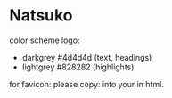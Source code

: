# Natsuko

color scheme logo:

- darkgrey #4d4d4d (text, headings)
- lightgrey #828282 (highlights)

for favicon:
please copy:<link rel="shortcut icon" type="image/png" href="images/favicon.png"/> into your <head> in html.
